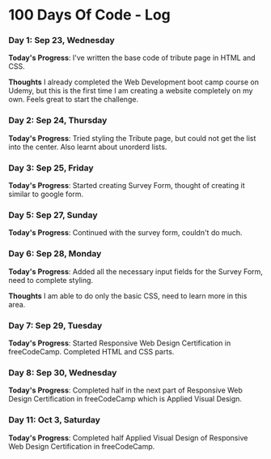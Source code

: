 # 100 Days Of Code - Log

### Day 1: Sep 23, Wednesday

**Today's Progress**: I've written the base code of tribute page in HTML and CSS.

**Thoughts** I already completed the Web Development boot camp course on Udemy, but this is the first time I am creating a website completely on my own. Feels great to start the challenge.

### Day 2: Sep 24, Thursday

**Today's Progress**: Tried styling the Tribute page, but could not get the list into the center. Also learnt about unorderd lists.

### Day 3: Sep 25, Friday

**Today's Progress**: Started creating Survey Form, thought of creating it similar to google form.

### Day 5: Sep 27, Sunday

**Today's Progress**: Continued with the survey form, couldn't do much.

### Day 6: Sep 28, Monday

**Today's Progress**: Added all the necessary input fields for the Survey Form, need to complete styling.

**Thoughts** I am able to do only the basic CSS, need to learn more in this area.

### Day 7: Sep 29, Tuesday

**Today's Progress**: Started Responsive Web Design Certification in freeCodeCamp. Completed HTML and CSS parts.

### Day 8: Sep 30, Wednesday

**Today's Progress**: Completed half in the next part of Responsive Web Design Certification in freeCodeCamp which is Applied Visual Design.

### Day 11: Oct 3, Saturday

**Today's Progress**: Completed half Applied Visual Design of Responsive Web Design Certification in freeCodeCamp.
